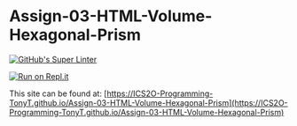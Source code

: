 # Assign-03-HTML-Volume-Hexagonal-Prism
[![GitHub's Super Linter](https://github.com/ICS2O-Programming-TonyT/Assign-03-HTML-Volume-Hexagonal-Prism/workflows/GitHub's%20Super%20Linter/badge.svg)](https://github.com/ICS2O-Programming-TonyT/Assign-03-HTML-Volume-Hexagonal-Prism/actions)


[![Run on Repl.it](https://repl.it/badge/github/ICS2O-Programming-TonyT/Assign-03-HTML-Volume-Hexagonal-Prism)](https://repl.it/github/ICS2O-Programming-TonyT/Assign-03-HTML-Volume-Hexagonal-Prism)


This site can be found at: [https://ICS2O-Programming-TonyT.github.io/Assign-03-HTML-Volume-Hexagonal-Prism](https://ICS2O-Programming-TonyT.github.io/Assign-03-HTML-Volume-Hexagonal-Prism)